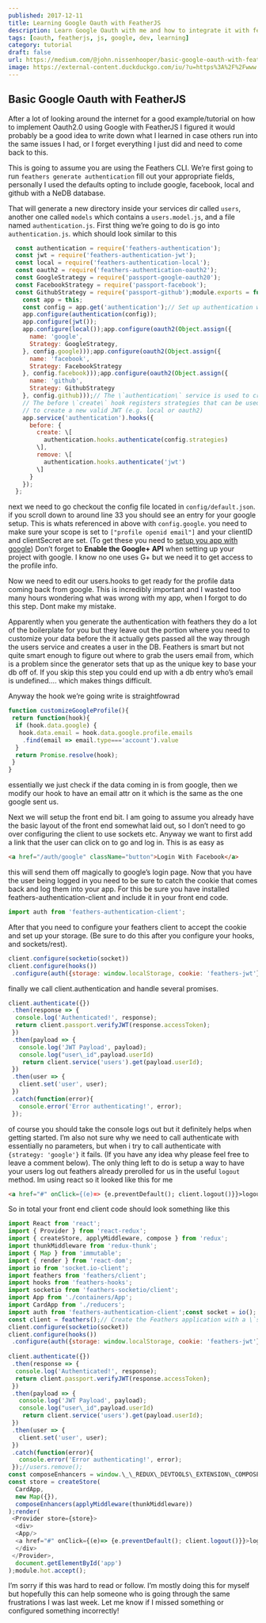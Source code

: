 ```yaml
---
published: 2017-12-11
title: Learning Google Oauth with FeatherJS
description: Learn Google Oauth with me and how to integrate it with featherjs.
tags: [oauth, featherjs, js, google, dev, learning]
category: tutorial
draft: false
url: https://medium.com/@john.nissenhooper/basic-google-oauth-with-featherjs-567a247251a8
image: https://external-content.duckduckgo.com/iu/?u=https%3A%2F%2Fwww.jigsawexplorer.com%2Fpuzzles%2Fsubjects%2Fmacaw-feathers-418x300.jpg&f=1&nofb=1&ipt=28c98be5f45fe5c792dec13e5cf8232445d29796528f1633d40aa77016f456df&ipo=images
---
```


## Basic Google Oauth with FeatherJS

After a lot of looking around the internet for a good example/tutorial on how to implement Oauth2.0 using Google with FeatherJS I figured it would probably be a good idea to write down what I learned in case others run into the same issues I had, or I forget everything I just did and need to come back to this.

This is going to assume you are using the Feathers CLI. We’re first going to run `feathers generate authentication` fill out your appropriate fields, personally I used the defaults opting to include google, facebook, local and github with a NeDB database.

That will generate a new directory inside your services dir called `users`, another one called `models` which contains a `users.model.js`, and a file named `authentication.js`. First thing we’re going to do is go into `authentication.js`. which should look similar to this



```js
  const authentication = require('feathers-authentication');  
  const jwt = require('feathers-authentication-jwt');  
  const local = require('feathers-authentication-local');  
  const oauth2 = require('feathers-authentication-oauth2');  
  const GoogleStrategy = require('passport-google-oauth20');  
  const FacebookStrategy = require('passport-facebook');  
  const GithubStrategy = require('passport-github');module.exports = function () {  
    const app = this;  
    const config = app.get('authentication');// Set up authentication with the secret  
    app.configure(authentication(config));  
    app.configure(jwt());  
    app.configure(local());app.configure(oauth2(Object.assign({  
      name: 'google',  
      Strategy: GoogleStrategy,  
    }, config.google)));app.configure(oauth2(Object.assign({  
      name: 'facebook',  
      Strategy: FacebookStrategy  
    }, config.facebook)));app.configure(oauth2(Object.assign({  
      name: 'github',  
      Strategy: GithubStrategy  
    }, config.github)));// The \`authentication\` service is used to create a JWT.  
    // The before \`create\` hook registers strategies that can be used  
    // to create a new valid JWT (e.g. local or oauth2)  
    app.service('authentication').hooks({  
      before: {  
        create: \[  
          authentication.hooks.authenticate(config.strategies)  
        \],  
        remove: \[  
          authentication.hooks.authenticate('jwt')  
        \]  
      }  
    });  
  };
```


next we need to go checkout the config file located in `config/default.json`. if you scroll down to around line 33 you should see an entry for your google setup. This is whats referenced in above with `config.google`. you need to make sure your scope is set to `["profile openid email"]` and your clientID and clientSecret are set. (To get these you need to [setup you app with google](https://console.developers.google.com/)) Don’t forget to **Enable the Google+ API** when setting up your project with google. I know no one uses G+ but we need it to get access to the profile info.

Now we need to edit our users.hooks to get ready for the profile data coming back from google. This is incredibly important and I wasted too many hours wondering what was wrong with my app, when I forgot to do this step. Dont make my mistake.

Apparently when you generate the authentication with feathers they do a lot of the boilerplate for you but they leave out the portion where you need to customize your data before the it actually gets passed all the way through the users service and creates a user in the DB. Feathers is smart but not quite smart enough to figure out where to grab the users email from, which is a problem since the generator sets that up as the unique key to base your db off of. If you skip this step you could end up with a db entry who’s email is undefined…. which makes things difficult.

Anyway the hook we’re going write is straightfowrad


```js
function customizeGoogleProfile(){  
 return function(hook){  
  if (hook.data.google) {  
   hook.data.email = hook.data.google.profile.emails  
    .find(email => email.type==='account').value  
  }  
  return Promise.resolve(hook);  
 }  
}
```


essentially we just check if the data coming in is from google, then we modify our hook to have an email attr on it which is the same as the one google sent us.

Next we will setup the front end bit. I am going to assume you already have the basic layout of the front end somewhat laid out, so I don’t need to go over configuring the client to use sockets etc. Anyway we want to first add a link that the user can click on to go and log in. This is as easy as

```html
<a href="/auth/google" className="button">Login With Facebook</a>
```

this will send them off magically to google’s login page. Now that you have the user being logged in you need to be sure to catch the cookie that comes back and log them into your app. For this be sure you have installed feathers-authentication-client and include it in your front end code.

```js
import auth from 'feathers-authentication-client';
```

After that you need to configure your feathers client to accept the cookie and set up your storage. (Be sure to do this after you configure your hooks, and sockets/rest).


```js
client.configure(socketio(socket))  
client.configure(hooks())  
 .configure(auth({storage: window.localStorage, cookie: 'feathers-jwt'}))
```

finally we call client.authentication and handle several promises.


```js
client.authenticate({})  
 .then(response => {  
  console.log('Authenticated!', response);  
  return client.passport.verifyJWT(response.accessToken);  
 })  
 .then(payload => {  
   console.log('JWT Payload', payload);  
   console.log("user\_id",payload.userId)  
    return client.service('users').get(payload.userId);  
 })  
 .then(user => {  
   client.set('user', user);  
 })  
 .catch(function(error){  
   console.error('Error authenticating!', error);  
 });
```


of course you should take the console logs out but it definitely helps when getting started. I’m also not sure why we need to call authenticate with essentially no parameters, but when i try to call authenticate with `{strategy: 'google'}` it fails. (If you have any idea why please feel free to leave a comment below). The only thing left to do is setup a way to have your users log out feathers already prerolled for us in the useful `logout` method. Im using react so it looked like this for me

```html
<a href="#" onClick={(e)=> {e.preventDefault(); client.logout()}}>logout</a>
```


So in total your front end client code should look something like this


```js
import React from 'react';  
import { Provider } from 'react-redux';  
import { createStore, applyMiddleware, compose } from 'redux';  
import thunkMiddleware from 'redux-thunk';  
import { Map } from 'immutable';  
import { render } from 'react-dom';  
import io from 'socket.io-client';  
import feathers from 'feathers/client';  
import hooks from 'feathers-hooks';  
import socketio from 'feathers-socketio/client';  
import App from './containers/App';  
import CardApp from './reducers';  
import auth from 'feathers-authentication-client';const socket = io();  
const client = feathers();// Create the Feathers application with a \`socketio\` connection  
client.configure(socketio(socket))  
client.configure(hooks())  
 .configure(auth({storage: window.localStorage, cookie: 'feathers-jwt'}))  
   
client.authenticate({})  
 .then(response => {  
  console.log('Authenticated!', response);  
  return client.passport.verifyJWT(response.accessToken);  
 })  
 .then(payload => {  
   console.log('JWT Payload', payload);  
   console.log("user\_id",payload.userId)  
    return client.service('users').get(payload.userId);  
 })  
 .then(user => {  
   client.set('user', user);  
 })  
 .catch(function(error){  
   console.error('Error authenticating!', error);  
 });//users.remove();  
const composeEnhancers = window.\_\_REDUX\_DEVTOOLS\_EXTENSION\_COMPOSE\_\_ || compose;  
const store = createStore(  
  CardApp,  
  new Map({}),  
  composeEnhancers(applyMiddleware(thunkMiddleware))  
);render(  
 <Provider store={store}>  
  <div>  
  <App/>  
  <a href="#" onClick={(e)=> {e.preventDefault(); client.logout()}}>logout</a>  
  </div>  
 </Provider>,  
  document.getElementById('app')  
);module.hot.accept();
```


I’m sorry if this was hard to read or follow. I’m mostly doing this for myself but hopefully this can help someone who is going through the same frustrations I was last week. Let me know if I missed something or configured something incorrectly!
